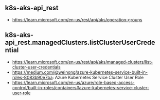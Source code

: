 ## k8s-aks-api_rest

- https://learn.microsoft.com/en-us/rest/api/aks/operation-groups

## k8s-aks-api_rest.managedClusters.listClusterUserCredential

- https://learn.microsoft.com/en-us/rest/api/aks/managed-clusters/list-cluster-user-credentials
- https://medium.com/@weinong/azure-kubernetes-service-built-in-roles-8083b90e7ba: Azure Kubernetes Service Cluster User Role
- https://learn.microsoft.com/en-us/azure/role-based-access-control/built-in-roles/containers#azure-kubernetes-service-cluster-user-role
